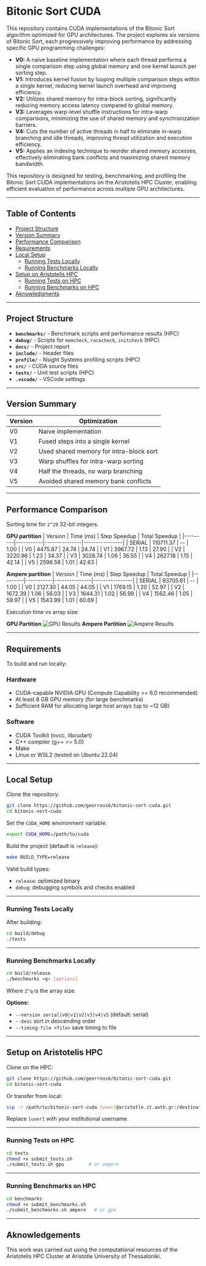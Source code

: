 # Bitonic Sort CUDA

This repository contains CUDA implementations of the Bitonic Sort algorithm optimized for GPU 
architectures. The project explores six versions of Bitonic Sort, each progressively improving 
performance by addressing specific GPU programming challenges:

- **V0:** A naive baseline implementation where each thread performs a single comparison step 
using global memory and one kernel launch per sorting step.
- **V1:** Introduces kernel fusion by looping multiple comparison steps within a single kernel, 
reducing kernel launch overhead and improving efficiency.
- **V2:** Utilizes shared memory for intra-block sorting, significantly reducing memory access 
latency compared to global memory.
- **V3:** Leverages warp-level shuffle instructions for intra-warp comparisons, minimizing the
 use of shared memory and synchronization barriers.
- **V4:** Cuts the number of active threads in half to eliminate in-warp branching and idle 
threads, improving thread utilization and execution efficiency.
- **V5:** Applies an indexing technique to reorder shared memory accesses, effectively 
eliminating bank conflicts and maximizing shared memory bandwidth.

This repository is designed for testing, benchmarking, and profiling the Bitonic Sort CUDA implementations on the Aristotelis HPC Cluster, enabling efficient evaluation of performance across multiple GPU architectures.

---

## Table of Contents

- [Project Structure](#project-structure)
- [Version Summary](#version-summary)
- [Performance Comparison](#performance-comparison)
- [Requirements](#requirements)
- [Local Setup](#local-setup)
  - [Running Tests Locally](#running-tests-locally)
  - [Running Benchmarks Locally](#running-benchmarks-locally)
- [Setup on Aristotelis HPC](#setup-on-aristotelis-hpc)
  - [Running Tests on HPC](#running-tests-on-hpc)
  - [Running Benchmarks on HPC](#running-benchmarks-on-hpc)
- [Aknowledgments](#aknowledgements)

---

## Project Structure

- **`benchmarks/`** - Benchmark scripts and performance results (HPC)
- **`debug/`** - Scripts for `memcheck`, `racecheck`, `initcheck` (HPC)
- **`docs/`** - Project report
- **`include/`** - Header files
- **`profile/`** - Nsight Systems profiling scripts (HPC)
- **`src/`** - CUDA source files
- **`tests/`** - Unit test scripts (HPC)
- **`.vscode/`** - VSCode settings

---

## Version Summary

| Version | Optimization                            |
|---------|-----------------------------------------|
| V0      | Naive implementation                    |
| V1      | Fused steps into a single kernel        |
| V2      | Used shared memory for intra-block sort |
| V3      | Warp shuffles for intra-warp sorting    |
| V4      | Half the threads, no warp branching     |
| V5      | Avoided shared memory bank conflicts    |

---

## Performance Comparison

Sorting time for `2^29` 32-bit integers.

**GPU partition**
| Version | Time (ms) | Step Speedup | Total Speedup |
|---------|-----------|---------------|----------------|
| SERIAL  | 110711.37 | --            | 1.00           |
| V0      | 4475.87   | 24.74         | 24.74          |
| V1      | 3967.72   | 1.13          | 27.90          |
| V2      | 3220.96   | 1.23          | 34.37          |
| V3      | 3028.74   | 1.06          | 36.55          |
| V4      | 2627.18   | 1.15          | 42.14          |
| V5      | 2596.56   | 1.01          | 42.63          |

**Ampere partition**
| Version | Time (ms) | Step Speedup | Total Speedup |
|---------|-----------|---------------|----------------|
| SERIAL  | 93705.61  | --            | 1.00           |
| V0      | 2127.30   | 44.05         | 44.05          |
| V1      | 1769.15   | 1.20          | 52.97          |
| V2      | 1672.39   | 1.06          | 56.03          |
| V3      | 1644.31   | 1.02          | 56.99          |
| V4      | 1562.46   | 1.05          | 59.97          |
| V5      | 1543.99   | 1.01          | 60.69          |

Execution time vs array size:

**GPU Partition**
![GPU Results](benchmarks/results/execution_times_comparison_gpu.png)
**Ampere Partition**
![Ampere Results](benchmarks/results/execution_times_comparison_ampere.png)

---

## Requirements

To build and run locally:

### Hardware
- CUDA-capable NVIDIA GPU (Compute Capability >= 6.0 recommended)
- At least 8 GB GPU memory (for large benchmarks)
- Sufficient RAM for allocating large host arrays (up to ~12 GB)

### Software
- CUDA Toolkit (nvcc, libcudart)
- C++ compiler (g++ >= 5.0)
- Make
- Linux or WSL2 (tested on Ubuntu 22.04)

---

## Local Setup

Clone the repository:

```bash
git clone https://github.com/georrous6/bitonic-sort-cuda.git
cd bitonic-sort-cuda
```

Set the `CUDA_HOME` environment variable:

```bash
export CUDA_HOME=/path/to/cuda
```

Build the project (default is `release`):

```bash
make BUILD_TYPE=release
```

Valid build types:
- `release`: optimized binary
- `debug`: debugging symbols and checks enabled

---

### Running Tests Locally

After building:

```bash
cd build/debug
./tests
```

---

### Running Benchmarks Locally

```bash
cd build/release
./benchmarks <q> [options]
```

Where `2^q` is the array size.

**Options:**
- `--version serial|v0|v1|v2|v3|v4|v5` (default: serial)
- `--desc` sort in descending order
- `--timing-file <file>` save timing to file

---

## Setup on Aristotelis HPC

Clone on the HPC:

```bash
git clone https://github.com/georrous6/bitonic-sort-cuda.git
cd bitonic-sort-cuda
```

Or transfer from local:

```bash
scp -r /path/to/bitonic-sort-cuda [user]@aristotle.it.auth.gr:/destination/path/
```

Replace `[user]` with your institutional username.

---

### Running Tests on HPC

```bash
cd tests
chmod +x submit_tests.sh
./submit_tests.sh gpu         # or ampere
```

---

### Running Benchmarks on HPC

```bash
cd benchmarks
chmod +x submit_benchmarks.sh
./submit_benchmarks.sh ampere   # or gpu
```

---

## Aknowledgements
This work was carried out using the computational resources of the Aristotelis HPC Cluster 
at Aristotle University of Thessaloniki.

